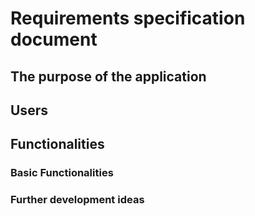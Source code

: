 # Requirements specification document

## The purpose of the application

## Users

## Functionalities

###   Basic Functionalities

###   Further development ideas	
